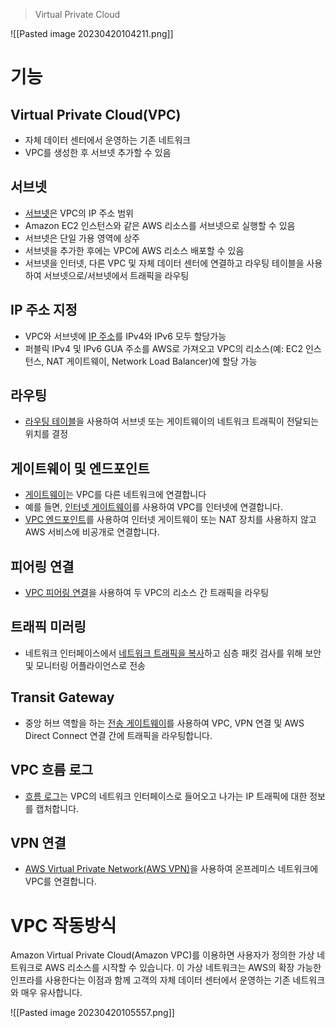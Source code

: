 > Virtual Private Cloud 


![[Pasted image 20230420104211.png]]


# 기능
## Virtual Private Cloud(VPC)
- 자체 데이터 센터에서 운영하는 기존 네트워크
- VPC를 생성한 후 서브넷 추가할 수 있음

## 서브넷 
- [서브넷](https://docs.aws.amazon.com/ko_kr/vpc/latest/userguide/configure-subnets.html)은 VPC의 IP 주소 범위
- Amazon EC2 인스턴스와 같은 AWS 리소스를 서브넷으로 실행할 수 있음
- 서브넷은 단일 가용 영역에 상주
- 서브넷을 추가한 후에는 VPC에 AWS 리소스 배포할 수 있음
- 서브넷을 인터넷, 다른 VPC 및 자체 데이터 센터에 연결하고 라우팅 테이블을 사용하여 서브넷으로/서브넷에서 트래픽을 라우팅

## IP 주소 지정
- VPC와 서브넷에 [IP 주소](https://docs.aws.amazon.com/ko_kr/vpc/latest/userguide/vpc-ip-addressing.html)를 IPv4와 IPv6 모두 할당가능
- 퍼블릭 IPv4 및 IPv6 GUA 주소를 AWS로 가져오고 VPC의 리소스(예: EC2 인스턴스, NAT 게이트웨이, Network Load Balancer)에 할당 가능

## 라우팅
- [라우팅 테이블](https://docs.aws.amazon.com/ko_kr/vpc/latest/userguide/VPC_Route_Tables.html)을 사용하여 서브넷 또는 게이트웨이의 네트워크 트래픽이 전달되는 위치를 결정

## 게이트웨이 및 엔드포인트
- [게이트웨이](https://docs.aws.amazon.com/ko_kr/vpc/latest/userguide/extend-intro.html)는 VPC를 다른 네트워크에 연결합니다
- 예를 들면, [인터넷 게이트웨이](https://docs.aws.amazon.com/ko_kr/vpc/latest/userguide/VPC_Internet_Gateway.html)를 사용하여 VPC를 인터넷에 연결합니다.
- [VPC 엔드포인트](https://docs.aws.amazon.com/vpc/latest/privatelink/privatelink-access-aws-services.html)를 사용하여 인터넷 게이트웨이 또는 NAT 장치를 사용하지 않고 AWS 서비스에 비공개로 연결합니다.

## 피어링 연결
- [VPC 피어링 연결](https://docs.aws.amazon.com/vpc/latest/peering/)을 사용하여 두 VPC의 리소스 간 트래픽을 라우팅

## 트래픽 미러링
- 네트워크 인터페이스에서 [네트워크 트래픽을 복사](https://docs.aws.amazon.com/vpc/latest/mirroring/)하고 심층 패킷 검사를 위해 보안 및 모니터링 어플라이언스로 전송

## Transit Gateway
- 중앙 허브 역할을 하는 [전송 게이트웨이](https://docs.aws.amazon.com/ko_kr/vpc/latest/userguide/extend-tgw.html)를 사용하여 VPC, VPN 연결 및 AWS Direct Connect 연결 간에 트래픽을 라우팅합니다.

## VPC 흐름 로그
- [흐름 로그](https://docs.aws.amazon.com/ko_kr/vpc/latest/userguide/flow-logs.html)는 VPC의 네트워크 인터페이스로 들어오고 나가는 IP 트래픽에 대한 정보를 캡처합니다.

## VPN 연결
- [AWS Virtual Private Network(AWS VPN)](https://docs.aws.amazon.com/ko_kr/vpc/latest/userguide/vpn-connections.html)을 사용하여 온프레미스 네트워크에 VPC를 연결합니다.



# VPC 작동방식

Amazon Virtual Private Cloud(Amazon VPC)를 이용하면 사용자가 정의한 가상 네트워크로 AWS 리소스를 시작할 수 있습니다. 이 가상 네트워크는 AWS의 확장 가능한 인프라를 사용한다는 이점과 함께 고객의 자체 데이터 센터에서 운영하는 기존 네트워크와 매우 유사합니다.


![[Pasted image 20230420105557.png]]